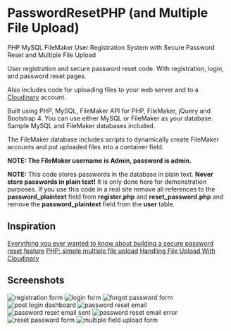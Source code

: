 # PasswordResetPHP (and Multiple File Upload)
PHP MySQL FileMaker User Registration System with Secure Password Reset and Multiple File Upload

User registration and secure password reset code.
With registration, login, and password reset pages.

Also includes code for uploading files to your web server and to a <a href="https://cloudinary.com/">Cloudinary</a> account.

Built using PHP, MySQL, FileMaker API for PHP, FileMaker, jQuery and Bootstrap 4.
You can use either MySQL or FileMaker as your database. Sample MySQL and FileMaker databases included.

The FileMaker database includes scripts to dynamically create FileMaker accounts and put uploaded files into a container field.


**NOTE: The FileMaker username is Admin, password is admin.**
 
**NOTE:** This code stores passwords in the database in plain text. <strong>Never store passwords in plain text!</strong> It is only done here for demonstration purposes. If you use this code in a real site remove all references to the **password_plaintext** field from **register.php** and **reset_password.php** and remove the **password_plaintext** field from the **user** table.


## Inspiration
[Everything you ever wanted to know about building a secure password reset feature](https://www.troyhunt.com/everything-you-ever-wanted-to-know/)
[PHP: simple multiple file upload](https://gist.github.com/N-Porsh/7766039)
[Handling File Upload With Cloudinary](https://cloudinary.com/blog/file_upload_with_php#handling_file_upload_with_cloudinary)


## Screenshots
![registration form](https://github.com/asktami/PasswordResetPHP/blob/master/img/Screenshots/1_registration_form.png)
![login form](https://github.com/asktami/PasswordResetPHP/blob/master/img/Screenshots/2_login_form.png)
![forgot password form](https://github.com/asktami/PasswordResetPHP/blob/master/img/Screenshots/3_forgot_password_form.png)
![post login dashboard](https://github.com/asktami/PasswordResetPHP/blob/master/img/Screenshots/4_post_login_dashboard.png)
![password reset email](https://github.com/asktami/PasswordResetPHP/blob/master/img/Screenshots/5_password_reset_email.png)
![password reset email sent](https://github.com/asktami/PasswordResetPHP/blob/master/img/Screenshots/6_password_reset_email_sent.png)
![password reset email error](https://github.com/asktami/PasswordResetPHP/blob/master/img/Screenshots/7_password_reset_error_email.png)
![reset password form](https://github.com/asktami/PasswordResetPHP/blob/master/img/Screenshots/8_reset_password_form.png)
![multiple field upload form](https://github.com/asktami/PasswordResetPHP/blob/master/img/Screenshots/multiple_file_upload.png)
